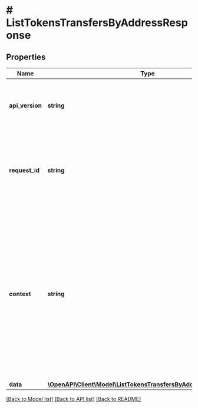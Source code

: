 # # ListTokensTransfersByAddressResponse

## Properties

Name | Type | Description | Notes
------------ | ------------- | ------------- | -------------
**api_version** | **string** | Specifies the version of the API that incorporates this endpoint. |
**request_id** | **string** | Defines the ID of the request. The &#x60;requestId&#x60; is generated by Crypto APIs and it&#39;s unique for every request. |
**context** | **string** | In batch situations the user can use the context to correlate responses with requests. This property is present regardless of whether the response was successful or returned as an error. &#x60;context&#x60; is specified by the user. | [optional]
**data** | [**\OpenAPI\Client\Model\ListTokensTransfersByAddressResponseData**](ListTokensTransfersByAddressResponseData.md) |  |

[[Back to Model list]](../../README.md#models) [[Back to API list]](../../README.md#endpoints) [[Back to README]](../../README.md)
